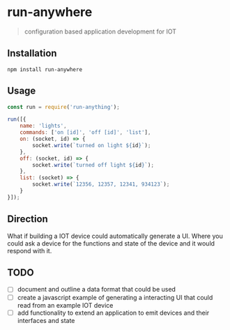 # run-anywhere

> configuration based application development for IOT

## Installation

```
npm install run-anywhere
```

## Usage

```javascript
const run = require('run-anything');

run([{
    name: 'lights',
    commands: ['on [id]', 'off [id]', 'list'],
    on: (socket, id) => {
        socket.write(`turned on light ${id}`);
    },
    off: (socket, id) => {
        socket.write(`turned off light ${id}`);
    },
    list: (socket) => {
        socket.write(`12356, 12357, 12341, 934123`);
    }
}]);
```
## Direction

What if building a IOT device could automatically generate a UI. Where you could ask a device for the functions and state of the device and it would respond with it.

## TODO

- [ ] document and outline a data format that could be used
- [ ] create a javascript example of generating a interacting UI that could read from an example IOT device
- [ ] add functionality to extend an application to emit devices and their interfaces and state
